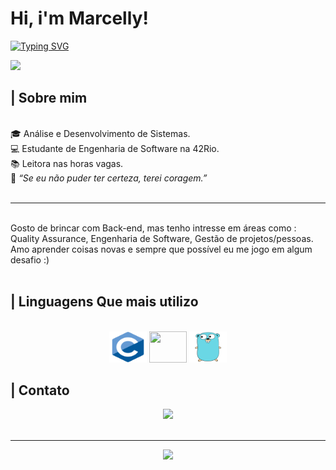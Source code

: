 # Hi, i'm Marcelly!
<a href="https://git.io/typing-svg"><img src="https://readme-typing-svg.demolab.com?font=Fira+Code&pause=100&color=48E2F7&width=445&height=60&lines=Software+developer;Quality+Assurance" alt="Typing SVG" /></a>

<img height="170" src="https://user-images.githubusercontent.com/74038190/226190894-18e959ba-d458-4a94-ac44-790190f2a947.gif" >
<br>

## | Sobre mim
<br>
  🎓 Análise e Desenvolvimento de Sistemas.<br>
  💻 Estudante de Engenharia de Software na 42Rio.<br>
  📚 Leitora nas horas vagas.<br>
  💭 <em>“Se eu não puder ter certeza, terei coragem.”</em><br>
<br>

  <hr>
  <br>
  Gosto de brincar com Back-end, mas tenho intresse em áreas como : <br>
  Quality Assurance, Engenharia de Software, Gestão de projetos/pessoas.<br>
  Amo aprender coisas novas e sempre que possível eu me jogo em algum desafio :)
<br>
<br>
  
## | Linguagens Que mais utilizo

<br>

<div align="center">
<a href="#" target="_blank"><img height="50" width="60" src="https://github.com/devicons/devicon/blob/master/icons/c/c-original.svg" /></a>
<a href="#" target="_blank"><img height="50" width="60" src="https://cdn.jsdelivr.net/gh/devicons/devicon/icons/java/java-original.svg" /></a>
<a href="#" target="_blank"><img height="50" width="60" src="https://raw.githubusercontent.com/devicons/devicon/ca28c779441053191ff11710fe24a9e6c23690d6/icons/go/go-original.svg" /></a>
<!-- <a href="#" target="_blank"><img height="50" width="60" src="" /></a> -->

</div>


## | Contato

<div align="center">
  <a href="https://www.linkedin.com/in/marcelly-gomes-24bbb8245/" target="_blank"><img src="https://img.shields.io/badge/-LinkedIn-%230077B5?style=for-the-badge&logo=linkedin&logoColor=white" target="_blank"></a> 
<br><br>
 <hr>
 <a href="https://visitcount.itsvg.in">
  <img src="https://visitcount.itsvg.in/api?id=Cellygomesz&label=Profile%20Views&color=0&icon=4&pretty=true" />
</a>


